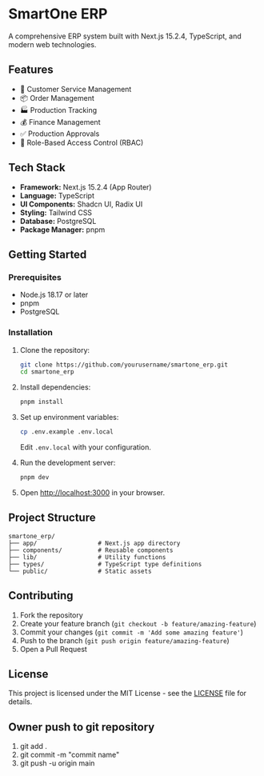 # SmartOne ERP

A comprehensive ERP system built with Next.js 15.2.4, TypeScript, and modern web technologies.

## Features

- 🎯 Customer Service Management
- 📦 Order Management
- 🏭 Production Tracking
- 💰 Finance Management
- ✅ Production Approvals
- 🔐 Role-Based Access Control (RBAC)

## Tech Stack

- **Framework:** Next.js 15.2.4 (App Router)
- **Language:** TypeScript
- **UI Components:** Shadcn UI, Radix UI
- **Styling:** Tailwind CSS
- **Database:** PostgreSQL
- **Package Manager:** pnpm

## Getting Started

### Prerequisites

- Node.js 18.17 or later
- pnpm
- PostgreSQL

### Installation

1. Clone the repository:
   ```bash
   git clone https://github.com/yourusername/smartone_erp.git
   cd smartone_erp
   ```

2. Install dependencies:
   ```bash
   pnpm install
   ```

3. Set up environment variables:
   ```bash
   cp .env.example .env.local
   ```
   Edit `.env.local` with your configuration.

4. Run the development server:
   ```bash
   pnpm dev
   ```

5. Open [http://localhost:3000](http://localhost:3000) in your browser.

## Project Structure

```
smartone_erp/
├── app/                 # Next.js app directory
├── components/          # Reusable components
├── lib/                 # Utility functions
├── types/               # TypeScript type definitions
└── public/              # Static assets
```

## Contributing

1. Fork the repository
2. Create your feature branch (`git checkout -b feature/amazing-feature`)
3. Commit your changes (`git commit -m 'Add some amazing feature'`)
4. Push to the branch (`git push origin feature/amazing-feature`)
5. Open a Pull Request

## License

This project is licensed under the MIT License - see the [LICENSE](LICENSE) file for details.

## Owner push to git repository

1. git add .
2. git commit -m "commit name"
3. git push -u origin main
